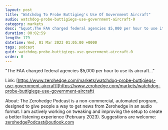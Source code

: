 ```yaml
---
layout: post
title: "Watchdog To Probe Buttigieg's Use Of Government Aircraft"
audio: watchdog-probe-buttigiegs-use-government-aircraft-0
category: markets
desc: "&quot;The FAA charged federal agencies $5,000 per hour to use its aircraft...&quot;"
duration: 00:02:59
length: 179
datetime: Wed, 01 Mar 2023 01:05:00 +0000
tags: podcast
guid: watchdog-probe-buttigiegs-use-government-aircraft-0
order: 0
---
```

&quot;The FAA charged federal agencies $5,000 per hour to use its aircraft...&quot;

Link: [https://www.zerohedge.com/markets/watchdog-probe-buttigiegs-use-government-aircraft](https://www.zerohedge.com/markets/watchdog-probe-buttigiegs-use-government-aircraft)

About: The Zerohedge Podcast is a non-commercial, automated program, designed to give people a way to get news from Zerohedge in an audio format.  I am actively working on tweaking and improving the setup to create a better listening experience (February 2023).  Suggestions are welcome: [zerohedgePodcast@outlook.com](mailto:zerohedgePodcast@outlook.com)